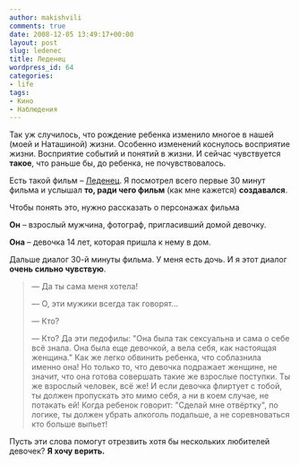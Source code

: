 ```yaml
---
author: makishvili
comments: true
date: 2008-12-05 13:49:17+00:00
layout: post
slug: ledenec
title: Леденец
wordpress_id: 64
categories:
- life
tags:
- Кино
- Наблюдения
---
```


Так уж случилось, что рождение ребенка изменило многое в нашей (моей и Наташиной) жизни.
Особенно изменений коснулось восприятие жизни. Восприятие событий и понятий в жизни.
И сейчас чувствуется **такое**, что раньше бы, до ребенка, не почувствовалось.

Есть такой фильм – [Леденец](http://www.kinopoisk.ru/level/1/film/86451/). Я посмотрел всего первые 30 минут фильма  и услышал **то, ради чего фильм** (как мне кажется) **создавался**.

<!-- more -->Чтобы понять это, нужно рассказать о персонажах фильма

**Он** – взрослый мужчина, фотограф, пригласивший домой девочку.

**Она** – девочка 14 лет, которая пришла к нему в дом.

Дальше диалог 30-й минуты фильма.
У меня есть дочь. И я этот диалог **очень сильно чувствую**.

>— Да ты сама меня хотела!
>
>— О, эти мужики всегда так говорят...
>
>— Кто?
>
>— Кто? Да эти педофилы: "Она была так сексуальна и  сама о себе всё знала. Она была еще девочкой, а вела себя, как настоящая женщина." Как же легко обвинить ребенка, что соблазнила именно она!
Но только то, что девочка подражает женщине, не значит, что она готова совершать такие же взрослые поступки. Ты же взрослый человек, всё же! И если девочка флиртует с тобой, ты должен пропускать это мимо себя, а ни в коем случае, не потакать ей!
Когда ребенок говорит: "Сделай мне отвёртку", по логике, ты должен убрать алкоголь подальше, а не соревноваться кто больше выпьет!


Пусть эти слова помогут отрезвить хотя бы нескольких любителей девочек?
**Я хочу верить.**
